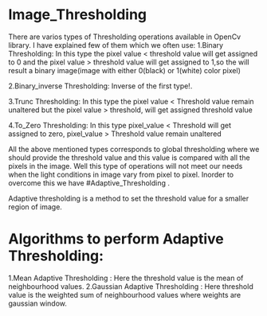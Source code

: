 # Image_Thresholding

There are varios types of Thresholding operations available in OpenCv library. I have explained few of them which we often use:
1.Binary Thresholding:
         In this type the pixel value < threshold value will get assigned to 0 and the pixel value > threshold value will get 
         assigned to 1,so the will result a binary image(image with either 0(black) or 1(white) color pixel)
 
2.Binary_inverse Thresholding:
         Inverse of the first type!.
         
3.Trunc Thresholding:
         In this type the pixel value < Threshold value remain unaltered but the pixel value > threshold, will get assigned 
         threshold value
     
4.To_Zero Thresholding:
         In this type pixel_value < Threshold will get assigned to zero, pixel_value > Threshold value remain unaltered
         
         
 All the above mentioned types corresponds to global thresholding where we should provide the threshold value and this value 
 is compared with all the pixels in the image.
 Well this type of operations will not meet our needs when the light conditions in image vary from pixel to pixel.
 Inorder to overcome this we have #Adaptive_Thresholding .
 
   Adaptive thresholding is a method to set the threshold value for a smaller region of image.
 
# Algorithms to perform Adaptive Thresholding:

1.Mean Adaptive Thresholding : Here the threshold value is the mean of neighbourhood values.
2.Gaussian Adaptive Thresholding : Here threshold value is the weighted sum of neighbourhood values where weights are gaussian
                                   window.

